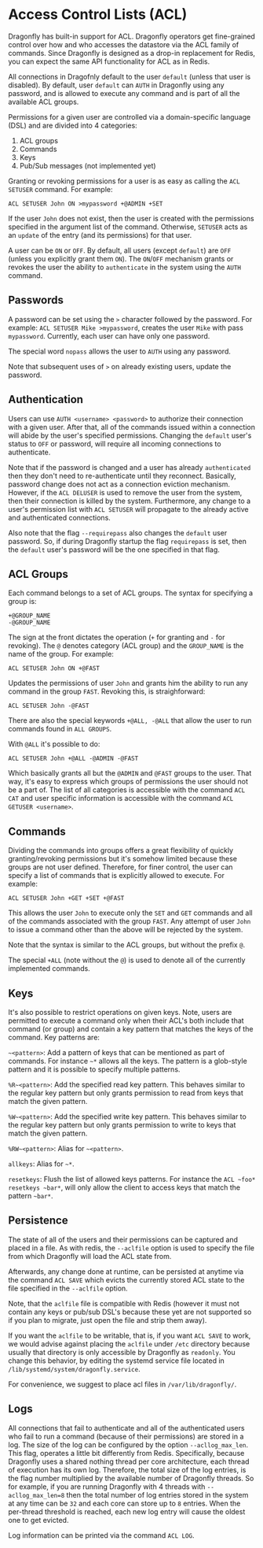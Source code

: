 # Access Control Lists (ACL)

Dragonfly has built-in support for ACL. Dragonfly operators get fine-grained control over how and who accesses the datastore via the ACL family of commands.
Since Dragonfly is designed as a drop-in replacement for Redis, you can expect the same API functionality for ACL as in Redis.

All connections in Dragofnly default to the user `default` (unless that user is disabled). By default, user `default` can `AUTH` in Dragonfly using any password, 
and is allowed to execute any command and is part of all the available ACL groups.

Permissions for a given user are controlled via a domain-specific language (DSL) and are divided into 4 categories:

1. ACL groups
2. Commands
3. Keys
4. Pub/Sub messages (not implemented yet)

Granting or revoking permissions for a user is as easy as calling the `ACL SETUSER` command. For example:

```
ACL SETUSER John ON >mypassword +@ADMIN +SET
```

If the user `John` does not exist, then the user is created with the permissions specified in the argument list of the command.
Otherwise, `SETUSER` acts as an `update` of the entry (and its permissions) for that user.

A user can be `ON` or `OFF`. By default, all users (except `default`) are `OFF` (unless you explicitly grant them `ON`). The
`ON`/`OFF` mechanism grants or revokes the user the ability to `authenticate` in the system using the `AUTH` command.

## Passwords
A password can be set using the `>` character followed by the password. For example: `ACL SETUSER Mike >mypassword`, creates the user `Mike` with
pass `mypassword`. Currently, each user can have only one password.

The special word `nopass` allows the user to `AUTH` using any password.

Note that subsequent uses of `>` on already existing users, update the password.

## Authentication

Users can use `AUTH <username> <password>` to authorize their connection with a given user. After that, all of the commands issued within a connection
will abide by the user's specified permissions. Changing the `default` user's status to `OFF` or password, will require all incoming connections
to authenticate.

Note that if the password is changed and a user has already `authenticated` then they don't need to re-authenticate until they reconnect.
Basically, password change does not act as a connection eviction mechanism. However, if the `ACL DELUSER` is used to remove the user from the system,
then their connection is killed by the system. Furthermore, any change to a user's permission list with `ACL SETUSER` will propagate to the already
active and authenticated connections.

Also note that the flag `--requirepass` also changes the `default` user password. So, if during Dragonfly startup the flag `requirepass` is set,
then the `default` user's password will be the one specified in that flag.

## ACL Groups
Each command belongs to a set of ACL groups. The syntax for specifying a group is:

```
+@GROUP_NAME
-@GROUP_NAME
```

The sign at the front dictates the operation (`+` for granting and `-` for revoking). The `@` denotes category (ACL group) and
the `GROUP_NAME` is the name of the group. For example:

```
ACL SETUSER John ON +@FAST
```

Updates the permissions of user `John` and grants him the ability to run any command in the group `FAST`. Revoking this,
is straighforward:

```
ACL SETUSER John -@FAST
```

There are also the special keywords `+@ALL, -@ALL` that allow the user to run commands found in `ALL GROUPS`.

With `@ALL` it's possible to do:

```
ACL SETUSER John +@ALL -@ADMIN -@FAST
```

Which basically grants all but the `@ADMIN` and `@FAST` groups to the user. That way, it's easy to express which groups of permissions
the user should not be a part of. The list of all categories is accessible with the command `ACL CAT` and user specific information 
is accessible with the command `ACL GETUSER <username>`.

## Commands

Dividing the commands into groups offers a great flexibility of quickly granting/revoking permissions but it's somehow limited because
these groups are not user defined. Therefore, for finer control, the user can specify a list of commands that is explicitly allowed to execute.
For example:

```
ACL SETUSER John +GET +SET +@FAST
```

This allows the user `John` to execute only the `SET` and `GET` commands and all of the commands associated with the group `FAST`.
Any attempt of user `John` to issue a command other than the above will be rejected by the system.

Note that the syntax is similar to the ACL groups, but without the prefix `@`.

The special `+ALL` (note without the `@`) is used to denote all of the currently implemented commands.

## Keys

It's also possible to restrict operations on given keys. Note, users are permitted to execute a command only when their ACL's both include that command (or group)
and contain a key pattern that matches the keys of the command. Key patterns are:

`~<pattern>`: Add a pattern of keys that can be mentioned as part of commands. For instance `~*` allows all the keys. The pattern is a glob-style pattern and it is possible to specify multiple patterns.

`%R~<pattern>`: Add the specified read key pattern. This behaves similar to the regular key pattern but only grants permission to read from keys that match the given pattern.

`%W~<pattern>`: Add the specified write key pattern. This behaves similar to the regular key pattern but only grants permission to write to keys that match the given pattern.

`%RW~<pattern>`: Alias for `~<pattern>`.

`allkeys`: Alias for `~*`.

`resetkeys`: Flush the list of allowed keys patterns. For instance the `ACL ~foo* resetkeys ~bar*`, will only allow the client to access keys that match the pattern `~bar*`.

## Persistence

The state of all of the users and their permissions can be captured and placed in a file. As with redis,
the `--aclfile` option is used to specify the file from which Dragonfly will load the ACL state from.

Afterwards, any change done at runtime, can be persisted at anytime via the command `ACL SAVE` which
evicts the currently stored ACL state to the file specified in the `--aclfile` option.

Note, that the `aclfile` file is compatible with Redis (however it must not contain any keys or
pub/sub DSL's because these yet are not supported so if you plan to migrate, just open the file and strip them away).

If you want the `aclfile` to be writable, that is, if you want `ACL SAVE` to work, we would advise against placing the `aclfile`
under `/etc` directory because usually that directory is only accessible by Dragonfly as `readonly`. You change this behavior, by editing 
the systemd service file located in `/lib/systemd/system/dragonfly.service`.

For convenience, we suggest to place acl files in `/var/lib/dragonfly/`.

## Logs

All connections that fail to authenticate and all of the authenticated users who fail to run a command (because 
of their permissions) are stored in a log. The size of the log can be configured by the option `--acllog_max_len`.
This flag, operates a little bit differently from Redis. Specifically, because Dragonfly uses a shared nothing thread per core architecture,
each thread of execution has its own log. Therefore, the total size of the log entries, is the flag number multiplied
by the available number of Dragonfly threads. So for example, if you are running Dragonfly with 4 threads with `--acllog_max_len=8`
then the total number of log entries stored in the system at any time can be `32` and each core can store up to `8` entries.
When the per-thread threshold is reached, each new log entry will cause the oldest one to get evicted.

Log information can be printed via the command `ACL LOG`.
